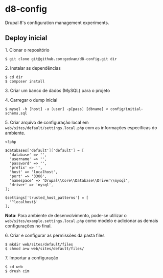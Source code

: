 # d8-config

Drupal 8's configuration management experiments.

## Deploy inicial

1\. Clonar o repositório

~~~
$ git clone git@github.com:gedvan/d8-config.git dir
~~~

2\. Instalar as dependências

~~~
$ cd dir
$ composer install
~~~

3\. Criar um banco de dados (MySQL) para o projeto

4\. Carregar o dump inicial

~~~
$ mysql -h [host] -u [user] -p[pass] [dbname] < config/initial-schema.sql
~~~

5\. Criar arquivo de configuração local em `web/sites/default/settings.local.php`
com as informações específicas do ambiente.

~~~
<?php

$databases['default']['default'] = [
  'database' => '',
  'username' => '',
  'password' => '',
  'prefix' => '',
  'host' => 'localhost',
  'port' => '3306',
  'namespace' => 'Drupal\\Core\\Database\\Driver\\mysql',
  'driver' => 'mysql',
];

$settings['trusted_host_patterns'] = [
  '^localhost$'
];
~~~

**Nota:** Para ambiente de desenvolvimento, pode-se utilizar o `web/sites/example.settings.local.php`
como modelo e adicionar as demais configurações no final.

6\. Criar e configurar as permissões da pasta files

~~~
$ mkdir web/sites/default/files
$ chmod a+w web/sites/default/files/
~~~

7\. Importar a configuração

~~~
$ cd web
$ drush cim
~~~
